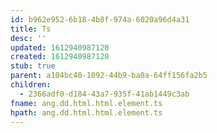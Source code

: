 ```yaml
---
id: b962e952-6b18-4b8f-974a-6020a96d4a31
title: Ts
desc: ''
updated: 1612940987120
created: 1612940987120
stub: true
parent: a104bc40-1092-44b9-ba0a-64ff156fa2b5
children:
  - 2366adf0-d184-43a7-935f-41ab1449c3ab
fname: ang.dd.html.html.element.ts
hpath: ang.dd.html.html.element.ts
---
```



